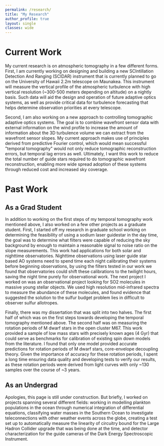 ```yaml
---
permalink: /research/
title: "My Research"
author_profile: true
layout: single
classes: wide
---
```


# Current Work
My current research is on atmospheric tomography in a few different forms.
First, I am currently working on designing and building a new SCIntillation Detection And Ranging (SCIDAR) instrument that is currently planned to go on the University of Hawaii 2.2m telescope on Maunakea.
This instrument will measure the vertical profile of the atmospheric turbulence with high vertical resolution (~300-500 meters depending on altitude) on a nightly basis.
Such data will aid the design and operation of future adaptive optics systems, as well as provide critical data for turbulence forecasting that helps determine observation priorities at every telescope.

Second, I am also working on a new approach to controlling tomographic adaptive optics systems.
The goal is to combine wavefront sensor data with external information on the wind profile to increase the amount of information about the 3D turbulence volume we can extract from the wavefront sensor slopes.
My current approach makes use of principles derived from predictive Fourier control, which would mean successful "temporal tomography" would not only reduce tomographic reconstruction errors, but temporal lag errors as well.
Ultimately, I want this work to reduce the total number of guide stars required to do tomographic wavefront reconstruction, enabling more wide spread adoption of these systems through reduced cost and increased sky coverage.

# Past Work
## As a Grad Student
In addition to working on the first steps of my temporal tomography work mentioned above, I also worked on a few other projects as a graduate student.
First, I started off my research in graduate school working on determining the feasibility of using a sodium laser guidestar in the day time, the goal was to determine what filters were capable of reducing the sky background by enough to maintain a reasonable signal to noise ratio on the slope measurements.
This work had applications for both solar and nighttime observatories.
Nighttime observations using laser guide star based AO systems need to spend time each night calibrating their systems before beginning observations, by using the filters tested in our work we found that observatories could shift these calibrations to the twilight hours, saving the night time purely for observational work.
The next project I worked on was an observational project looking for SO2 molecules in massive young stellar objects.
We used high resolution mid-infrared spectra to measure the abundance of these molecules, and found evidence that suggested the solution to the sulfur budget problem lies in difficult to observer sulfur allotropes.

Finally, there was my dissertation that was split into two halves.
The first half of which was on the first steps towards developing the temporal tomography mentioned above.
The second half was on measuring the rotation periods of M dwarf stars in the open cluster M67.
This work provided a sample of low mass stars with precisely known ages (4 Gyr) that could serve as benchmarks for calibration of existing spin down models from the literature.
I found that only one model provided accurate predictions for rotation periods of M dwarf stars, core-envelope decoupling theory.
Given the importance of accuracy for these rotation periods, I spent a long time ensuring data quality and developing tests to verify our results, as these rotation periods were derived from light curves with only ~130 samples over the course of ~3 years.

## As an Undergrad

Apologies, this page is still under construction. But briefly, I worked on projects spanning several different fields: working in modelling plankton populations in the ocean through numerical integration of differential equations, classifying water masses in the Southern Ocean to investigate teleconnections with other weather events across the globe, creating a test set up to automatically measure the linearity of circuitry bound for the Large Hadron Collider upgrade that was being done at the time, and detector characterization for the guide cameras of the Dark Energy Spectroscopic Instrument.